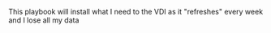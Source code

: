 This playbook will install what I need to the VDI as it "refreshes" every week and I lose all my data
